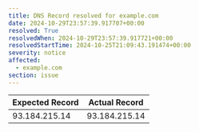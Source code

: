 ```yaml
---
title: DNS Record resolved for example.com
date: 2024-10-29T23:57:39.917707+00:00
resolved: True
resolvedWhen: 2024-10-29T23:57:39.917721+00:00
resolvedStartTime: 2024-10-25T21:09:43.191474+00:00
severity: notice
affected:
  - example.com
section: issue
---
```


| Expected Record  | Actual Record  |
|------------------|----------------|
| 93.184.215.14 | 93.184.215.14 |
